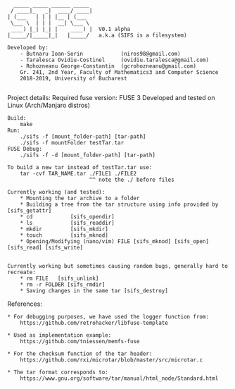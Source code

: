 ```
  _____ _____ ______ _____ 
 / ____|_   _|  ____/ ____|
| (___   | | | |__ | (___  
 \___ \  | | |  __| \___ \ 
 ____) |_| |_| |    ____) |  V0.1 alpha
|_____/|_____|_|   |_____/   a.k.a (SIFS is a filesystem)
                           
Developed by:
	- Butnaru Ioan-Sorin 			(niros98@gmail.com)
	- Taralesca Ovidiu-Costinel 	(ovidiu.taralesca@gmail.com)
	- Rohozneanu George-Constantin 	(gcrohozneanu@gmail.com)
	Gr. 241, 2nd Year, Faculty of Mathematics3 and Computer Science	                       
	2018-2019, University of Bucharest
	
```	
Project details:
	Required fuse version: FUSE 3
	Developed and tested on Linux (Arch/Manjaro distros)

	Build:
		make
	Run:
		./sifs -f [mount_folder-path] [tar-path]
		./sifs -f mountFolder testTar.tar
	FUSE Debug:
		./sifs -f -d [mount_folder-path] [tar-path]
	
	To build a new tar instead of testTar.tar use:
		tar -cvf TAR_NAME.tar ./FILE1 ./FILE2 
							  ^^ note the ./ before files	
		
	Currently working (and tested):
		* Mounting the tar archive to a folder
		* Building a tree from the tar structure using info provided by [sifs_getattr]
		* cd 			[sifs_opendir]
		* ls 			[sifs_readdir]
		* mkdir 		[sifs_mkdir]
		* touch 		[sifs_mknod]
		* Opening/Modifying (nano/vim) FILE [sifs_mknod] [sifs_open] [sifs_read] [sifs_write]
		
		
	Currently working but sometimes causing random bugs, generally hard to recreate:
		* rm FILE 	[sifs_unlink]
		* rm -r FOLDER [sifs_rmdir]
		* Saving changes in the same tar [sifs_destroy]
		
References:
	
	* For debugging purposes, we have used the logger function from: 
		https://github.com/retrohacker/libfuse-template
	
	* Used as implementation example:
		https://github.com/tniessen/memfs-fuse

	* For the checksum function of the tar header:
		https://github.com/rxi/microtar/blob/master/src/microtar.c
		
	* The tar format corresponds to:
		https://www.gnu.org/software/tar/manual/html_node/Standard.html
